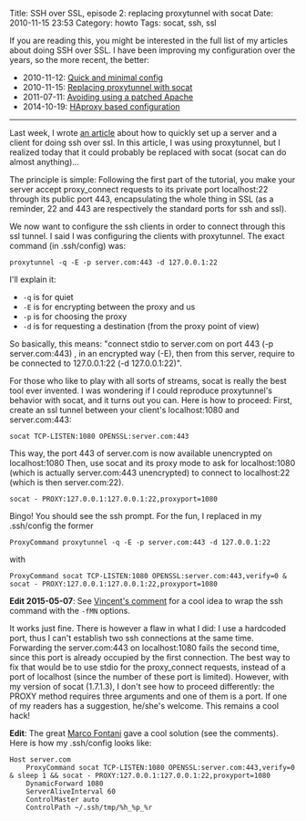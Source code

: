 Title: SSH over SSL, episode 2: replacing proxytunnel with socat
Date: 2010-11-15 23:53
Category: howto
Tags: socat, ssh, ssl

If you are reading this, you might be interested in the full list of my
articles about doing SSH over SSL. I have been improving my configuration
over the years, so the more recent, the better:

* 2010-11-12: [Quick and minimal config](/ssh-over-ssl-a-quick-and-minimal-config.html)
* 2010-11-15: [Replacing proxytunnel with socat](/ssh-over-ssl-episode-2-replacing-proxytunnel-with-socat.html)
* 2011-07-11: [Avoiding using a patched Apache](/ssh-over-ssl-episode-3-avoiding-using-a-patched-apache.html)
* 2014-10-19: [HAproxy based configuration](/ssh-over-ssl-episode-4-a-haproxy-based-configuration.html)

---

Last week, I wrote [an article][1] about how to quickly set up a server
and a client for doing ssh over ssl.  In this article, I was using
proxytunnel, but I realized today that it could probably be replaced with
socat (socat can do almost anything)...

The principle is simple: Following the first part of
the tutorial, you make your server accept proxy\_connect requests
to its private port localhost:22 through its public port 443,
encapsulating the whole thing in SSL (as a reminder, 22 and 443 are
respectively the standard ports for ssh and ssl).

We now want to configure the ssh clients in order to connect through this
ssl tunnel. I said I was configuring the clients with proxytunnel. The
exact command (in .ssh/config) was:

    proxytunnel -q -E -p server.com:443 -d 127.0.0.1:22

I'll explain it:

- `-q` is for quiet
- `-E` is for encrypting between the proxy and us
- `-p` is for choosing the proxy
- `-d` is for requesting a destination (from the proxy point of view)

So basically, this means: "connect stdio to server.com on port 443 (-p
server.com:443) , in an encrypted way (-E), then from this server, require
to be connected to 127.0.0.1:22 (-d 127.0.0.1:22)".

For those who like to play with all sorts of streams, socat is really the
best tool ever invented. I was wondering if I could reproduce
proxytunnel's behavior with socat, and it turns out you can. Here is how
to proceed: First, create an ssl tunnel between your client's
localhost:1080 and server.com:443:

    socat TCP-LISTEN:1080 OPENSSL:server.com:443

This way, the port 443 of server.com is now available unencrypted
on localhost:1080 Then, use socat and its proxy mode to ask for
localhost:1080 (which is actually server.com:443 unencrypted) to
connect to localhost:22 (which is then server.com:22).

    socat - PROXY:127.0.0.1:127.0.0.1:22,proxyport=1080

Bingo! You should see the ssh prompt. For the fun, I replaced in my
.ssh/config the former

    ProxyCommand proxytunnel -q -E -p server.com:443 -d 127.0.0.1:22

with

    ProxyCommand socat TCP-LISTEN:1080 OPENSSL:server.com:443,verify=0 & socat - PROXY:127.0.0.1:127.0.0.1:22,proxyport=1080

**Edit 2015-05-07**: See [Vincent's
comment](https://blog.chmd.fr/ssh-over-ssl-episode-2-replacing-proxytunnel-with-socat.html#comment-2010371675)
for a cool idea to wrap the ssh command with the `-fMN` options.

It works just fine. There is however a flaw in what I did: I use a
hardcoded port, thus I can't establish two ssh connections at the
same time. Forwarding the server.com:443 on localhost:1080 fails
the second time, since this port is already occupied by the first
connection. The best way to fix that would be to use stdio for the
proxy\_connect requests, instead of a port of localhost (since the
number of these port is limited). However, with my version of socat
(1.7.1.3), I don't see how to proceed differently: the PROXY method
requires three arguments and one of them is a port. If one of my
readers has a suggestion, he/she's welcome. This remains a cool hack!

**Edit**: The great [Marco Fontani][2] gave a cool solution (see the
comments). Here is how my .ssh/config looks like:

    Host server.com
        ProxyCommand socat TCP-LISTEN:1080 OPENSSL:server.com:443,verify=0 & sleep 1 && socat - PROXY:127.0.0.1:127.0.0.1:22,proxyport=1080
        DynamicForward 1080
        ServerAliveInterval 60
        ControlMaster auto
        ControlPath ~/.ssh/tmp/%h_%p_%r

[1]: ../ssh-over-ssl-a-quick-and-minimal-config.html
[2]: https://darkpan.com/
